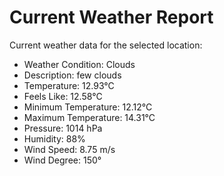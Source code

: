 # Current Weather Report
Current weather data for the selected location:
- Weather Condition: Clouds
- Description: few clouds
- Temperature: 12.93°C
- Feels Like: 12.58°C
- Minimum Temperature: 12.12°C
- Maximum Temperature: 14.31°C
- Pressure: 1014 hPa
- Humidity: 88%
- Wind Speed: 8.75 m/s
- Wind Degree: 150°

